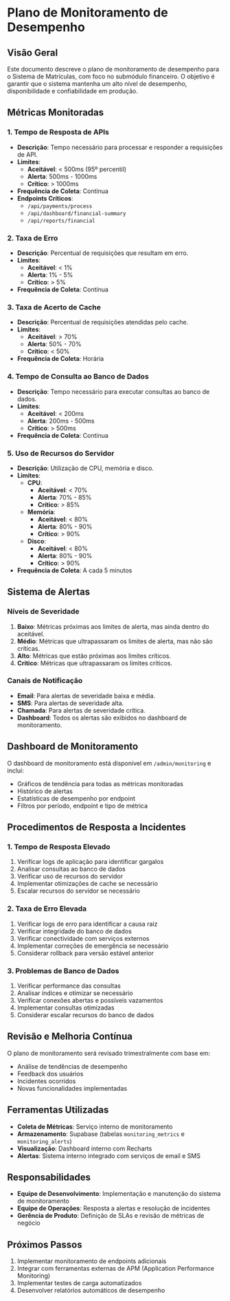 # Plano de Monitoramento de Desempenho

## Visão Geral

Este documento descreve o plano de monitoramento de desempenho para o Sistema de Matrículas, com foco no submódulo financeiro. O objetivo é garantir que o sistema mantenha um alto nível de desempenho, disponibilidade e confiabilidade em produção.

## Métricas Monitoradas

### 1. Tempo de Resposta de APIs

- **Descrição**: Tempo necessário para processar e responder a requisições de API.
- **Limites**:
  - **Aceitável**: < 500ms (95º percentil)
  - **Alerta**: 500ms - 1000ms
  - **Crítico**: > 1000ms
- **Frequência de Coleta**: Contínua
- **Endpoints Críticos**:
  - `/api/payments/process`
  - `/api/dashboard/financial-summary`
  - `/api/reports/financial`

### 2. Taxa de Erro

- **Descrição**: Percentual de requisições que resultam em erro.
- **Limites**:
  - **Aceitável**: < 1%
  - **Alerta**: 1% - 5%
  - **Crítico**: > 5%
- **Frequência de Coleta**: Contínua

### 3. Taxa de Acerto de Cache

- **Descrição**: Percentual de requisições atendidas pelo cache.
- **Limites**:
  - **Aceitável**: > 70%
  - **Alerta**: 50% - 70%
  - **Crítico**: < 50%
- **Frequência de Coleta**: Horária

### 4. Tempo de Consulta ao Banco de Dados

- **Descrição**: Tempo necessário para executar consultas ao banco de dados.
- **Limites**:
  - **Aceitável**: < 200ms
  - **Alerta**: 200ms - 500ms
  - **Crítico**: > 500ms
- **Frequência de Coleta**: Contínua

### 5. Uso de Recursos do Servidor

- **Descrição**: Utilização de CPU, memória e disco.
- **Limites**:
  - **CPU**:
    - **Aceitável**: < 70%
    - **Alerta**: 70% - 85%
    - **Crítico**: > 85%
  - **Memória**:
    - **Aceitável**: < 80%
    - **Alerta**: 80% - 90%
    - **Crítico**: > 90%
  - **Disco**:
    - **Aceitável**: < 80%
    - **Alerta**: 80% - 90%
    - **Crítico**: > 90%
- **Frequência de Coleta**: A cada 5 minutos

## Sistema de Alertas

### Níveis de Severidade

1. **Baixo**: Métricas próximas aos limites de alerta, mas ainda dentro do aceitável.
2. **Médio**: Métricas que ultrapassaram os limites de alerta, mas não são críticas.
3. **Alto**: Métricas que estão próximas aos limites críticos.
4. **Crítico**: Métricas que ultrapassaram os limites críticos.

### Canais de Notificação

- **Email**: Para alertas de severidade baixa e média.
- **SMS**: Para alertas de severidade alta.
- **Chamada**: Para alertas de severidade crítica.
- **Dashboard**: Todos os alertas são exibidos no dashboard de monitoramento.

## Dashboard de Monitoramento

O dashboard de monitoramento está disponível em `/admin/monitoring` e inclui:

- Gráficos de tendência para todas as métricas monitoradas
- Histórico de alertas
- Estatísticas de desempenho por endpoint
- Filtros por período, endpoint e tipo de métrica

## Procedimentos de Resposta a Incidentes

### 1. Tempo de Resposta Elevado

1. Verificar logs de aplicação para identificar gargalos
2. Analisar consultas ao banco de dados
3. Verificar uso de recursos do servidor
4. Implementar otimizações de cache se necessário
5. Escalar recursos do servidor se necessário

### 2. Taxa de Erro Elevada

1. Verificar logs de erro para identificar a causa raiz
2. Verificar integridade do banco de dados
3. Verificar conectividade com serviços externos
4. Implementar correções de emergência se necessário
5. Considerar rollback para versão estável anterior

### 3. Problemas de Banco de Dados

1. Verificar performance das consultas
2. Analisar índices e otimizar se necessário
3. Verificar conexões abertas e possíveis vazamentos
4. Implementar consultas otimizadas
5. Considerar escalar recursos do banco de dados

## Revisão e Melhoria Contínua

O plano de monitoramento será revisado trimestralmente com base em:

- Análise de tendências de desempenho
- Feedback dos usuários
- Incidentes ocorridos
- Novas funcionalidades implementadas

## Ferramentas Utilizadas

- **Coleta de Métricas**: Serviço interno de monitoramento
- **Armazenamento**: Supabase (tabelas `monitoring_metrics` e `monitoring_alerts`)
- **Visualização**: Dashboard interno com Recharts
- **Alertas**: Sistema interno integrado com serviços de email e SMS

## Responsabilidades

- **Equipe de Desenvolvimento**: Implementação e manutenção do sistema de monitoramento
- **Equipe de Operações**: Resposta a alertas e resolução de incidentes
- **Gerência de Produto**: Definição de SLAs e revisão de métricas de negócio

## Próximos Passos

1. Implementar monitoramento de endpoints adicionais
2. Integrar com ferramentas externas de APM (Application Performance Monitoring)
3. Implementar testes de carga automatizados
4. Desenvolver relatórios automáticos de desempenho
